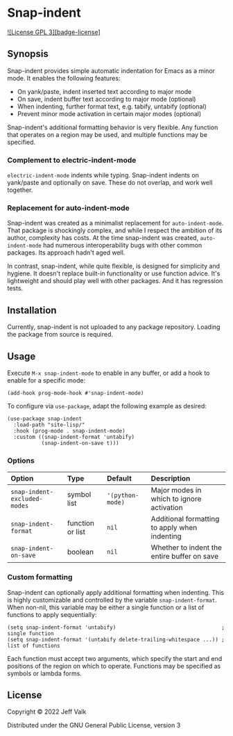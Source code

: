 # Snap-indent

[![License GPL 3][badge-license]](http://www.gnu.org/licenses/gpl-3.0.txt)

## Synopsis

Snap-indent provides simple automatic indentation for Emacs as a minor mode. It enables the following features:

- On yank/paste, indent inserted text according to major mode
- On save, indent buffer text according to major mode (optional)
- When indenting, further format text, e.g. tabify, untabify (optional)
- Prevent minor mode activation in certain major modes (optional)

Snap-indent's additional formatting behavior is very flexible. Any function that operates on a region may be used, and multiple functions may be specified.

### Complement to electric-indent-mode

`electric-indent-mode` indents while typing. Snap-indent indents on yank/paste and optionally on save. These do not overlap, and work well together.

### Replacement for auto-indent-mode

Snap-indent was created as a minimalist replacement for `auto-indent-mode`. That package is shockingly complex, and while I respect the ambition of its author, complexity has costs. At the time snap-indent was created, `auto-indent-mode` had numerous interoperability bugs with other common packages. Its approach hadn't aged well.

In contrast, snap-indent, while quite flexible, is designed for simplicity and hygiene. It doesn't replace built-in functionality or use function advice. It's lightweight and should play well with other packages. And it has regression tests.

## Installation

Currently, snap-indent is not uploaded to any package repository. Loading the package from source is required.

## Usage

Execute `M-x snap-indent-mode` to enable in any buffer, or add a hook to enable for a specific mode:

```elisp
(add-hook prog-mode-hook #'snap-indent-mode)
```

To configure via `use-package`, adapt the following example as desired:

```elisp
(use-package snap-indent
  :load-path "site-lisp/"
  :hook (prog-mode . snap-indent-mode)
  :custom ((snap-indent-format 'untabify)
           (snap-indent-on-save t)))
```

### Options

| Option                       | Type             | Default          | Description                                   |
|:-----------------------------|:-----------------|:-----------------|:----------------------------------------------|
| `snap-indent-excluded-modes` | symbol list      | `'(python-mode)` | Major modes in which to ignore activation     |
| `snap-indent-format`         | function or list | `nil`            | Additional formatting to apply when indenting |
| `snap-indent-on-save`        | boolean          | `nil`            | Whether to indent the entire buffer on save   |

### Custom formatting

Snap-indent can optionally apply additional formatting when indenting. This is highly customizable and controlled by the variable `snap-indent-format`. When non-nil, this variable may be either a single function or a list of functions to apply sequentially:

```elisp
(setq snap-indent-format 'untabify)                                  ; single function
(setq snap-indent-format '(untabify delete-trailing-whitespace ...)) ; list of functions
```

Each function must accept two arguments, which specify the start and end positions of the region on which to operate. Functions may be specified as symbols or lambda forms.

## License

Copyright © 2022 Jeff Valk

Distributed under the GNU General Public License, version 3
